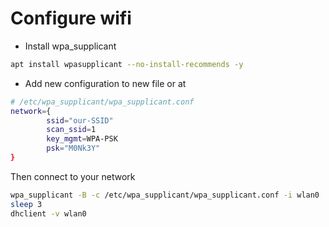 # Configure wifi 

- Install wpa_supplicant 

```bash 
apt install wpasupplicant --no-install-recommends -y 
```

- Add new configuration to new file or at 

```bash
# /etc/wpa_supplicant/wpa_supplicant.conf 
network={
        ssid="our-SSID"
        scan_ssid=1
        key_mgmt=WPA-PSK
        psk="M0Nk3Y"
}
``` 

Then connect to your network

```sh
wpa_supplicant -B -c /etc/wpa_supplicant/wpa_supplicant.conf -i wlan0
sleep 3 
dhclient -v wlan0
```
